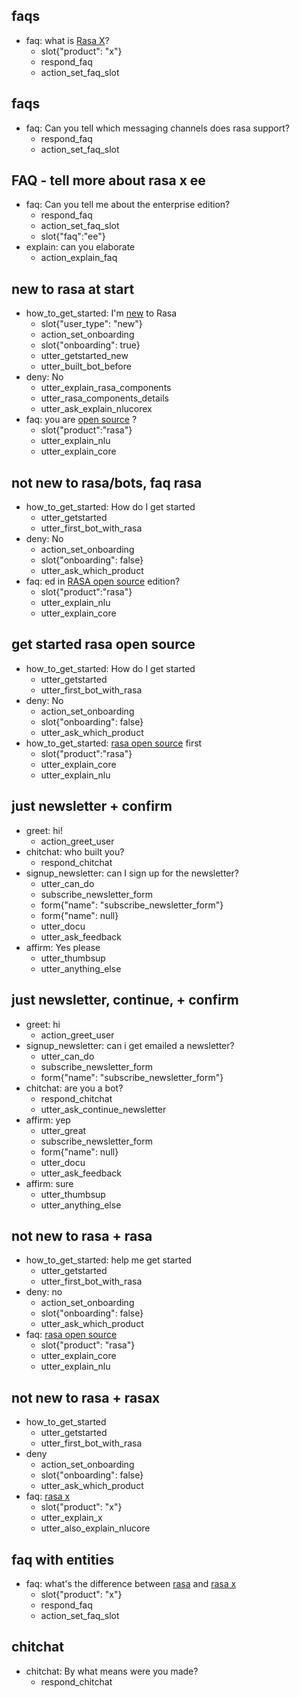 ## faqs
* faq: what is [Rasa X](product)?
    - slot{"product": "x"}
    - respond_faq
    - action_set_faq_slot

## faqs
* faq: Can you tell which messaging channels does rasa support?
    - respond_faq
    - action_set_faq_slot

## FAQ - tell more about rasa x ee
* faq: Can you tell me about the enterprise edition?
    - respond_faq
    - action_set_faq_slot
    - slot{"faq":"ee"}
* explain: can you elaborate
    - action_explain_faq

## new to rasa at start
* how_to_get_started: I'm [new](user_type) to Rasa
    - slot{"user_type": "new"}
    - action_set_onboarding
    - slot{"onboarding": true}
    - utter_getstarted_new
    - utter_built_bot_before
* deny: No
    - utter_explain_rasa_components
    - utter_rasa_components_details
    - utter_ask_explain_nlucorex
* faq: you are [open source](product:rasa) ?
    - slot{"product":"rasa"}
    - utter_explain_nlu
    - utter_explain_core

## not new to rasa/bots, faq rasa
* how_to_get_started: How do I get started 
    - utter_getstarted
    - utter_first_bot_with_rasa
* deny: No
    - action_set_onboarding
    - slot{"onboarding": false}
    - utter_ask_which_product
* faq: ed in [RASA open source](product:rasa) edition?
    - slot{"product":"rasa"}
    - utter_explain_nlu
    - utter_explain_core

## get started rasa open source
* how_to_get_started: How do I get started 
    - utter_getstarted
    - utter_first_bot_with_rasa
* deny: No
    - action_set_onboarding
    - slot{"onboarding": false}
    - utter_ask_which_product
* how_to_get_started: [rasa open source](product:rasa) first
    - slot{"product":"rasa"}
    - utter_explain_core
    - utter_explain_nlu

## just newsletter + confirm
* greet: hi!
    - action_greet_user
* chitchat: who built you?
    - respond_chitchat
* signup_newsletter: can I sign up for the newsletter?
    - utter_can_do
    - subscribe_newsletter_form
    - form{"name": "subscribe_newsletter_form"}
    - form{"name": null}
    - utter_docu
    - utter_ask_feedback
* affirm: Yes please
    - utter_thumbsup
    - utter_anything_else

## just newsletter, continue, + confirm
* greet: hi
    - action_greet_user
* signup_newsletter: can i get emailed a newsletter?
    - utter_can_do
    - subscribe_newsletter_form
    - form{"name": "subscribe_newsletter_form"}
* chitchat: are you a bot?
    - respond_chitchat
    - utter_ask_continue_newsletter
* affirm: yep
    - utter_great
    - subscribe_newsletter_form
    - form{"name": null}
    - utter_docu
    - utter_ask_feedback
* affirm: sure
    - utter_thumbsup
    - utter_anything_else

## not new to rasa + rasa
* how_to_get_started: help me get started
    - utter_getstarted
    - utter_first_bot_with_rasa
* deny: no
    - action_set_onboarding
    - slot{"onboarding": false}
    - utter_ask_which_product
* faq: [rasa open source](product)
    - slot{"product": "rasa"}
    - utter_explain_core
    - utter_explain_nlu

## not new to rasa + rasax
* how_to_get_started
    - utter_getstarted
    - utter_first_bot_with_rasa
* deny
    - action_set_onboarding
    - slot{"onboarding": false}
    - utter_ask_which_product
* faq: [rasa x](product)
    - slot{"product": "x"}
    - utter_explain_x
    - utter_also_explain_nlucore

## faq with entities
* faq: what's the difference between [rasa](product) and [rasa x](product)
    - slot{"product": "x"}
    - respond_faq
    - action_set_faq_slot

## chitchat 
* chitchat: By what means were you made?
    - respond_chitchat